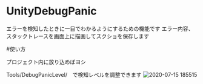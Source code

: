 # UnityDebugPanic

エラーを検知したときに一目でわかるようにするための機能です
エラー内容、スタックトレースを画面上に描画してスクショを保存します

#使い方

プロジェクト内に放り込めばヨシ

Tools/DebugPanicLevel/　で検知レベルを調整できます
![2020-07-15 185515](https://user-images.githubusercontent.com/47945028/87531654-fbe5f080-c6cc-11ea-90ab-aedb81fccab2.png)
